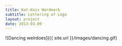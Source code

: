 ```yaml
---
title: Kat-Knix Wordmark
subtitle: Lettering of Logo
layout: project
date: 2013-03-09
---
```


![Dancing weirdoes]({{ site.url }}/images/dancing.gif)
